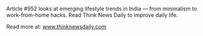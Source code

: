 Article #952 looks at emerging lifestyle trends in India — from minimalism to work-from-home hacks. Read Think News Daily to improve daily life.

Read more at: www.thinknewsdaily.com